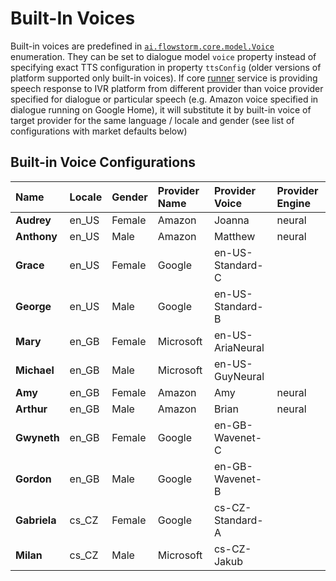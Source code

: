 # Built-In Voices

Built-in voices are predefined in [`ai.flowstorm.core.model.Voice`](https://github.com/PromethistAI/core/blob/master/lib/src/main/kotlin/org/promethist/core/model/Voice.kt) enumeration. They can be set to dialogue model `voice` property instead of specifying exact TTS configuration in property `ttsConfig` \(older versions of platform supported only built-in voices\). If core [runner](../core-services/runner.md) service is providing speech response to IVR platform from different provider than voice provider specified for dialogue or particular speech \(e.g. Amazon voice specified in dialogue running on Google Home\), it will substitute it by built-in voice of target provider for the same language / locale and gender \(see list of configurations with market defaults below\)

## Built-in Voice Configurations

| Name | Locale | Gender | Provider Name | Provider Voice | Provider Engine |
| :--- | :--- | :--- | :--- | :--- | :--- |
| **Audrey** | en\_US | Female | Amazon | Joanna | neural |
| **Anthony** | en\_US | Male | Amazon | Matthew | neural |
| **Grace** | en\_US | Female | Google | en-US-Standard-C |  |
| **George** | en\_US | Male | Google | en-US-Standard-B |  |
| **Mary** | en\_GB | Female | Microsoft | en-US-AriaNeural |  |
| **Michael** | en\_GB | Male | Microsoft | en-US-GuyNeural |  |
| **Amy** | en\_GB | Female | Amazon | Amy | neural |
| **Arthur** | en\_GB | Male | Amazon | Brian | neural |
| **Gwyneth** | en\_GB | Female | Google | en-GB-Wavenet-C |  |
| **Gordon** | en\_GB | Male | Google | en-GB-Wavenet-B |  |
| **Gabriela** | cs\_CZ | Female | Google | cs-CZ-Standard-A |  |
| **Milan** | cs\_CZ | Male | Microsoft | cs-CZ-Jakub |  |

